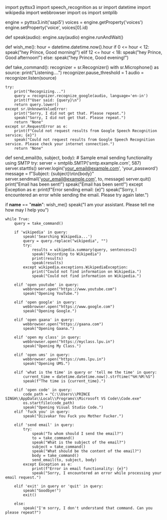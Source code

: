 import pyttsx3
import speech_recognition as sr
import datetime
import wikipedia
import webbrowser
import os
import smtplib

engine = pyttsx3.init('sapi5')
voices = engine.getProperty('voices')
engine.setProperty('voice', voices[0].id)


def speak(audio):
    engine.say(audio)
    engine.runAndWait()


def wish_me():
    hour = datetime.datetime.now().hour
    if 0 <= hour < 12:
        speak("hey Prince, Good morning!")
    elif 12 <= hour < 18:
        speak("hey Prince, Good afternoon!")
    else:
        speak("hey Prince, Good evening!")


def take_command():
    recognizer = sr.Recognizer()
    with sr.Microphone() as source:
        print("Listening....")
        recognizer.pause_threshold = 1
        audio = recognizer.listen(source)

    try:
        print("Recognizing...")
        query = recognizer.recognize_google(audio, language='en-in')
        print(f"User said: {query}\n")
        return query.lower()
    except sr.UnknownValueError:
        print("Sorry, I did not get that. Please repeat.")
        speak("Sorry, I did not get that. Please repeat.")
        return "None"
    except sr.RequestError as e:
        print(f"Could not request results from Google Speech Recognition service; {e}")
        speak("Could not request results from Google Speech Recognition service. Please check your internet connection.")
        return "None"


def send_email(to, subject, body):
    # Sample email sending functionality using SMTP
    try:
        server = smtplib.SMTP('smtp.example.com', 587)
        server.starttls()
        server.login('your_email@example.com', 'your_password')
        message = f"Subject: {subject}\n\n{body}"
        server.sendmail('your_email@example.com', to, message)
        server.quit()
        print("Email has been sent!")
        speak("Email has been sent!")
    except Exception as e:
        print(f"Error sending email: {e}")
        speak("Sorry, I encountered an error while sending the email. Please try again later.")


if __name__ == "__main__":
    wish_me()
    speak("I am your assistant. Please tell me how may I help you")
    

    while True:
        query = take_command()

        if 'wikipedia' in query:
            speak('Searching Wikipedia...')
            query = query.replace("wikipedia", "")
            try:
                results = wikipedia.summary(query, sentences=2)
                speak("According to Wikipedia")
                print(results)
                speak(results)
            except wikipedia.exceptions.WikipediaException:
                print("Could not find information on Wikipedia.")
                speak("Could not find information on Wikipedia.")

        elif 'open youtube' in query:
            webbrowser.open("https://www.youtube.com")
            speak("Opening YouTube.")

        elif 'open google' in query:
            webbrowser.open("https://www.google.com")
            speak("Opening Google.")

        elif 'open gaana' in query:
            webbrowser.open("https://gaana.com")
            speak("Opening Gaana.")

        elif 'open my class' in query:
            webbrowser.open("https://myclass.lpu.in")
            speak("Opening My Class.")

        elif 'open ums' in query:
            webbrowser.open("https://ums.lpu.in")
            speak("Opening UMS.")

        elif 'what is the time' in query or 'tell me the time' in query:
            current_time = datetime.datetime.now().strftime("%H:%M:%S")
            speak(f"The time is {current_time}.")

        elif 'open code' in query:
            code_path = "C:\\Users\\PRINCE SINGH\\AppData\\Local\\Programs\\Microsoft VS Code\\Code.exe"
            os.startfile(code_path)
            speak("Opening Visual Studio Code.")
        elif 'fuck you' in query:
            speak("Diivakar You Fuck you Mother Fucker.")

        elif 'send email' in query:
            try:
                speak("To whom should I send the email?")
                to = take_command()
                speak("What is the subject of the email?")
                subject = take_command()
                speak("What should be the content of the email?")
                body = take_command()
                send_email(to, subject, body)
            except Exception as e:
                print(f"Error in email functionality: {e}")
                speak("Sorry, I encountered an error while processing your email request.")

        elif 'exit' in query or 'quit' in query:
            speak("Goodbye!")
            exit()

        else:
            speak("I'm sorry, I don't understand that command. Can you please repeat?")
